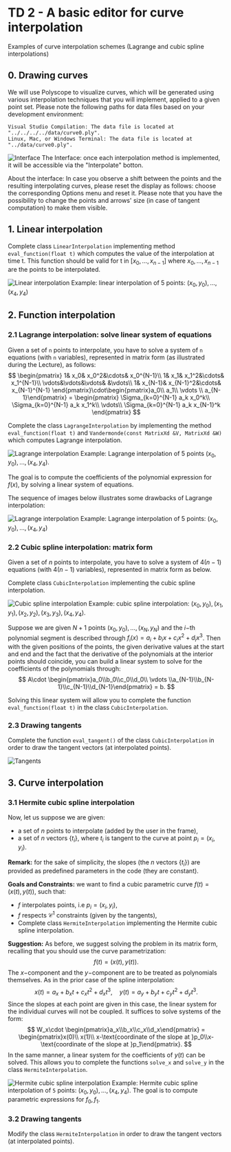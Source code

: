 
# TD 2 - A basic editor for curve interpolation

Examples of curve interpolation schemes (Lagrange and cubic spline interpolations)

## 0. Drawing curves

We will use Polyscope to visualize curves, which will be generated using various interpolation techniques that you will implement, applied to a given point set. Please note the following paths for data files based on your development environment:

    Visual Studio Compilation: The data file is located at "../../../../data/curve0.ply".
    Linux, Mac, or Windows Terminal: The data file is located at "../data/curve0.ply".

![Interface](../imgs/TD2-start.png)
The Interface: once each interpolation method is implemented, it will be accessible via the "Interpolate" botton.

About the interface: In case you observe a shift between the points and the resulting interpolating curves, please reset the display as follows: choose the corresponding Options menu and reset it. Please note that you have the possibility to change the points and arrows' size (in case of tangent computation) to make them visible.   

## 1. Linear interpolation

Complete class `LinearInterpolation` implementing method `eval_function(float t)` which computes the value of the interpolation at time t. This function should be valid for t in  $[x_0,\ldots, x_{n-1}]$ where $x_0,\ldots,x_{n-1}$ are the points to be interpolated.

![Linear interpolation](../imgs/TD2-linear.png)
Example: linear interpolation of 5 points: $(x_0,y_0),\ldots,(x_4,y_4)$

## 2. Function interpolation

### 2.1 Lagrange interpolation: solve linear system of equations

Given a set of `n` points to interpolate, you have to solve a system of `n` equations (with `n` variables), represented in matrix form (as illustrated during the Lecture), as follows:
$$
\begin{pmatrix}
1& x_0& x_0^2&\cdots& x_0^{N-1}\\ 
1& x_1& x_1^2&\cdots& x_1^{N-1}\\
\vdots&\vdots&\vdots& &\vdots\\
1& x_{N-1}& x_{N-1}^2&\cdots& x_{N-1}^{N-1}
\end{pmatrix}\cdot\begin{pmatrix}a_0\\ a_1\\ \vdots \\ a_{N-1}\end{pmatrix} = 
\begin{pmatrix}
\Sigma_{k=0}^{N-1} a_k x_0^k\\
\Sigma_{k=0}^{N-1} a_k x_1^k\\
\vdots\\
\Sigma_{k=0}^{N-1} a_k x_{N-1}^k
\end{pmatrix}
$$

Complete the class `LagrangeInterpolation` by implementing the method `eval_function(float t)` and `Vandermonde(const MatrixXd &V, MatrixXd &W)` which computes Lagrange interpolation.

![Lagrange interpolation](../imgs/TD2-lagrange.png)
Example: Lagrange interpolation of 5 points $(x_0,y_0),\ldots,(x_4,y_4).$

The goal is to compute the coefficients of the polynomial expression for $f(x)$, by solving a linear system of equations.

The sequence of images below illustrates some drawbacks of Lagrange interpolation:

![Lagrange interpolation](../imgs/lagrange_many_points.png)
Example: Lagrange interpolation of 5 points: $(x_0,y_0),\ldots,(x_4,y_4)$
### 2.2 Cubic spline interpolation: matrix form

Given a set of $n$ points to interpolate, you have to solve a system of $4(n-1)$ equations (with $4(n-1)$ variables), represented in matrix form as below.

Complete class `CubicInterpolation` implementing the cubic spline interpolation.

![Cubic spline interpolation](../imgs/TD2-cubic.png)
Example: cubic spline interpolation: $(x_0,y_0),(x_1,y_1),(x_2,y_2),(x_3,y_3),(x_4,y_4)$. 

Suppose we are given $N+1$ points $(x_0,y_0),\ldots,(x_N,y_N)$ and the $i-$th polynomial segment is described through $f_i(x) = a_i + b_i x + c_i x^2 + d_i x^3$. Then with the given positions of the points, the given derivative values at the start and end and the fact that the derivative of the polynomials at the interior points should coincide, you can build a linear system to solve for the coefficients of the polynomials through:
$$
A\cdot \begin{pmatrix}a_0\\b_0\\c_0\\d_0\\ \vdots \\a_{N-1}\\b_{N-1}\\c_{N-1}\\d_{N-1}\end{pmatrix} = b.
$$

Solving this linear system will allow you to complete the function `eval_function(float t)` in the class `CubicInterpolation`.

### 2.3 Drawing tangents

Complete the function `eval_tangent()` of the class `CubicInterpolation` in order to draw the tangent vectors (at interpolated points).

![Tangents](../imgs/TD2-tangents_cubic.png)

## 3. Curve interpolation

### 3.1 Hermite cubic spline interpolation

Now, let us suppose we are given:
- a set of $n$ points to interpolate (added by the user in the frame),
- a set of $n$ vectors $\{t_i\}$, where $t_i$ is tangent to the curve at point $p_i = (x_i,y_i).$

**Remark:** for the sake of simplicity, the slopes (the $n$ vectors $\{t_i\}$) are provided as predefined parameters in the code (they are constant).

**Goals and Constraints:** we want to find a cubic parametric curve $f(t)=(x(t), y(t))$, such that:
- $f$ interpolates points, i.e $p_i=(x_i,y_i)$,
- $f$ respects $\mathcal{C}^1$ constraints (given by the tangents),
- Complete class `HermiteInterpolation` implementing the Hermite cubic spline interpolation.

**Suggestion:** As before, we suggest solving the problem in its matrix form, recalling that you should use the curve parametrization:
$$
f(t) = (x(t),y(t)).
$$
The $x-$component and the $y-$component are to be treated as polynomials themselves. As in the prior case of the spline interpolation:
$$
x(t) = a_x + b_x t + c_x t^2 + d_x t^3,\quad y(t) = a_y + b_y t + c_y t^2 + d_y t^3.
$$
Since the slopes at each point are given in this case, the linear system for the individual curves will not be coupled. It suffices to solve systems of the form:
$$
W_x\cdot \begin{pmatrix}a_x\\b_x\\c_x\\d_x\end{pmatrix} = \begin{pmatrix}x(0)\\ x(1)\\ x-\text{coordinate of the slope at }p_0\\x-\text{coordinate of the slope at }p_1\end{pmatrix}.
$$
In the same manner, a linear system for the coefficients of $y(t)$ can be solved. This allows you to complete the functions `solve_x` and `solve_y` in the class `HermiteInterpolation`.

![Hermite cubic spline interpolation](../imgs/TD2-hermite.png)
Example: Hermite cubic spline interpolation of `5` points: $(x_0,y_0),\ldots,(x_4,y_4)$. The goal is to compute parametric expressions for $f_0,f_1$.

### 3.2 Drawing tangents

Modify the class `HermiteInterpolation` in order to draw the tangent vectors (at interpolated points).
```

